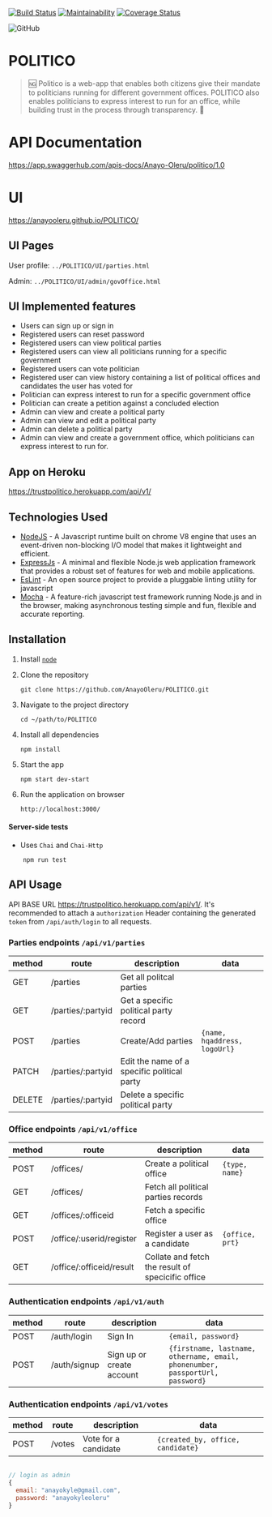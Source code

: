[![Build Status](https://travis-ci.org/AnayoOleru/POLITICO.svg?branch=develop)](https://travis-ci.org/AnayoOleru/POLITICO)
[![Maintainability](https://api.codeclimate.com/v1/badges/ae19724fed3af03714eb/maintainability)](https://codeclimate.com/github/AnayoOleru/POLITICO/maintainability)
[![Coverage Status](https://coveralls.io/repos/github/AnayoOleru/POLITICO/badge.svg?branch=ch-163356628-integrate-coveralls)](https://coveralls.io/github/AnayoOleru/POLITICO?branch=ch-163356628-integrate-coveralls)

![GitHub](https://img.shields.io/github/license/mashape/apistatus.svg)

# POLITICO
 > :ng: Politico is a web-app that enables both citizens give their mandate to politicians running for different government offices. POLITICO also enables politicians to express interest to run for an office, while building trust in the process through transparency. :slot_machine:

#  API Documentation
https://app.swaggerhub.com/apis-docs/Anayo-Oleru/politico/1.0

 # UI
https://anayooleru.github.io/POLITICO/

 ## UI Pages
 User profile: `../POLITICO/UI/parties.html`

 Admin: `../POLITICO/UI/admin/govOffice.html` 

 ## UI Implemented features
* Users can sign up or sign in
* Registered users can reset password
* Registered users can view political parties
* Registered users can view all politicians running for a specific government
* Registered users can vote politician
* Registered user can view history containing a list of political offices   and candidates the user has voted for
* Politician can express interest to run for a specific government office
* Politician can create a petition against a concluded election
* Admin can view and create a political party
* Admin can view and edit a political party
* Admin can delete a political party
* Admin can view and create a government office, which politicians can express interest to run for.   

## App on Heroku
https://trustpolitico.herokuapp.com/api/v1/

## Technologies Used

* [NodeJS](https://nodejs.org/en/) - A Javascript runtime built on chrome V8 engine that uses an event-driven non-blocking I/O model that makes it lightweight and efficient.
* [ExpressJs](https://expressjs.com/) - A minimal and flexible Node.js web application framework that provides a robust set of features for web and mobile applications.
* [EsLint](https://eslint.org/) - An open source project to provide a pluggable linting utility for javascript
* [Mocha](https://mochajs.org/) - A feature-rich javascript test framework running Node.js and in the browser, making asynchronous testing simple and fun, flexible and accurate reporting. 

## Installation

1. Install [`node`](https://nodejs.org/en/download/)

2. Clone the repository

    ```
    git clone https://github.com/AnayoOleru/POLITICO.git
    ```

3. Navigate to the project directory

    ```
    cd ~/path/to/POLITICO
    ```

4. Install all dependencies

    ```
    npm install
    ```

5. Start the app

    ```
    npm start dev-start
    ```

6. Run the application on browser

    ```
    http://localhost:3000/
    ```

#### Server-side tests

- Uses `Chai` and `Chai-Http`

```
    npm run test
```

## API Usage

API BASE URL https://trustpolitico.herokuapp.com/api/v1/. It's recommended to attach a `authorization` Header containing the generated `token` from `/api/auth/login` to all requests.


### Parties endpoints `/api/v1/parties`

| method | route          | description             | data                                 |
| ------ | -------------- | ----------------------- | ------------------------------------ |
| GET    | /parties         | Get all politcal parties      |
| GET    | /parties/:partyid | Get a specific political party record          |
| POST   | /parties         | Create/Add parties    | `{name, hqaddress, logoUrl}` |
| PATCH   | /parties/:partyid | Edit the name of a specific political party        |
| DELETE | /parties/:partyid | Delete a specific political party |

### Office endpoints `/api/v1/office`

| method | route            | description          | data                            |
| ------ | ---------------- | -------------------- | ------------------------------- |
| POST   | /offices/         | Create a political office | `{type, name}` |
| GET    | /offices/ | Fetch all political parties records         |
| GET    | /offices/:officeid | Fetch a specific office     |
| POST | /office/:userid/register  | Register a user as a candidate  | `{office, prt}`
| GET | /office/:officeid/result  | Collate and fetch the result of specicific office  |

### Authentication endpoints `/api/v1/auth`

| method | route        | description               | data                      |
| ------ | ------------ | ------------------------- | ------------------------- |
| POST   | /auth/login  | Sign In                   | `{email, password}`       |
| POST   | /auth/signup | Sign up or create account | `{firstname, lastname, othername, email, phonenumber, passportUrl, password}` |

### Authentication endpoints `/api/v1/votes`

| method | route        | description               | data                      |
| ------ | ------------ | ------------------------- | ------------------------- |
| POST   | /votes  | Vote for a candidate                   | `{created_by, office, candidate}`       |


```javascript

// login as admin
{
  email: "anayokyle@gmail.com",
  password: "anayokyleoleru"
}
```

